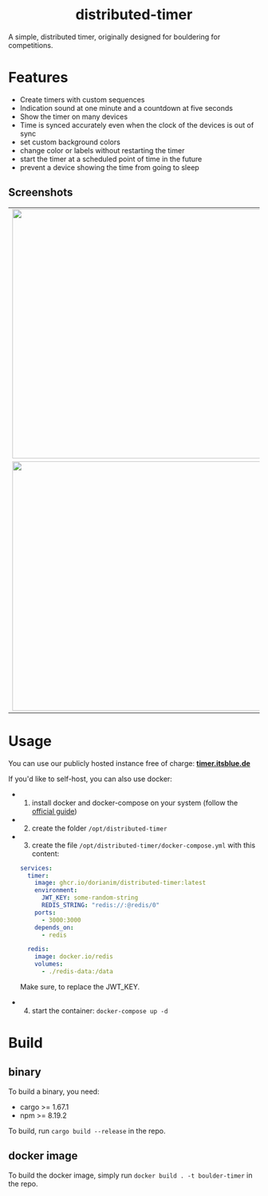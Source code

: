 <h1 align="center">
    distributed-timer
</h1>

A simple, distributed timer, originally designed for bouldering for competitions.

# Features

- Create timers with custom sequences
- Indication sound at one minute and a countdown at five seconds
- Show the timer on many devices
- Time is synced accurately even when the clock of the devices is out of sync
- set custom background colors
- change color or labels without restarting the timer
- start the timer at a scheduled point of time in the future
- prevent a device showing the time from going to sleep

## Screenshots

<table align="center">
    <tr>
        <td align="center">
            <a href="https://raw.githubusercontent.com/dorianim/distributed-timer/main/.github/media/screenshot-1.png">
                <img src="https://raw.githubusercontent.com/dorianim/distributed-timer/main/.github/media/screenshot-1.png" width="500px" />
            </a>
        </td>
        <td align="center">
            <a href="https://raw.githubusercontent.com/dorianim/distributed-timer/main/.github/media/screenshot-2.png">
                <img src="https://raw.githubusercontent.com/dorianim/distributed-timer/main/.github/media/screenshot-2.png" width="500px" />
            </a>
        </td>
    </tr>
    <tr>
        <td align="center">
            <a href="https://raw.githubusercontent.com/dorianim/distributed-timer/main/.github/media/screenshot-3.png">
                <img src="https://raw.githubusercontent.com/dorianim/distributed-timer/main/.github/media/screenshot-3.png" width="500px" />
            </a>
        </td>
        <td align="center">
            <a href="https://raw.githubusercontent.com/dorianim/distributed-timer/main/.github/media/screenshot-4.png">
                <img src="https://raw.githubusercontent.com/dorianim/distributed-timer/main/.github/media/screenshot-4.png" width="500px" />
            </a>
        </td>
    </tr>
</table>

# Usage

You can use our publicly hosted instance free of charge: **[timer.itsblue.de](https://timer.itsblue.de)**

If you'd like to self-host, you can also use docker:

- 1. install docker and docker-compose on your system (follow the [official guide](https://docs.docker.com/engine/install/#server))
- 2. create the folder `/opt/distributed-timer`
- 3. create the file `/opt/distributed-timer/docker-compose.yml` with this content:

  ```yaml
  services:
    timer:
      image: ghcr.io/dorianim/distributed-timer:latest
      environment:
        JWT_KEY: some-random-string
        REDIS_STRING: "redis://:@redis/0"
      ports:
        - 3000:3000
      depends_on:
        - redis

    redis:
      image: docker.io/redis
      volumes:
        - ./redis-data:/data
  ```

  Make sure, to replace the JWT_KEY.

- 4. start the container: `docker-compose up -d`

# Build

## binary

To build a binary, you need:

- cargo >= 1.67.1
- npm >= 8.19.2

To build, run `cargo build --release` in the repo.

## docker image

To build the docker image, simply run `docker build . -t boulder-timer` in the repo.
